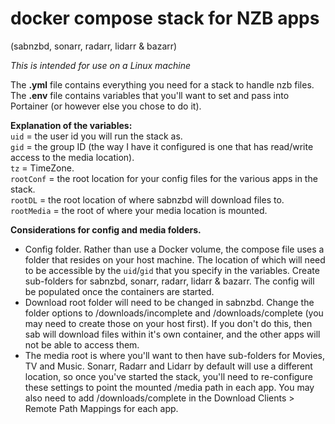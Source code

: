 # docker compose stack for NZB apps
(sabnzbd, sonarr, radarr, lidarr & bazarr)

*This is intended for use on a Linux machine*

The **.yml** file contains everything you need for a stack to handle nzb files.  
The **.env** file contains variables that you'll want to set and pass into Portainer (or however else you chose to do it).  

**Explanation of the variables:**  
`uid` = the user id you will run the stack as.  
`gid` = the group ID (the way I have it configured is one that has read/write access to the media location).  
`tz` = TimeZone.  
`rootConf` = the root location for your config files for the various apps in the stack.  
`rootDL` = the root location of where sabnzbd will download files to.  
`rootMedia` = the root of where your media location is mounted.  

**Considerations for config and media folders.**  
- Config folder. Rather than use a Docker volume, the compose file uses a folder that resides on your host machine. The location of which will need to be accessible by the `uid`/`gid` that you specify in the variables. Create sub-folders for sabnzbd, sonarr, radarr, lidarr & bazarr. The config will be populated once the containers are started.  
- Download root folder will need to be changed in sabnzbd. Change the folder options to /downloads/incomplete and /downloads/complete (you may need to create those on your host first). If you don't do this, then sab will download files within it's own container, and the other apps will not be able to access them.  
- The media root is where you'll want to then have sub-folders for Movies, TV and Music. Sonarr, Radarr and Lidarr by default will use a different location, so once you've started the stack, you'll need to re-configure these settings to point the mounted /media path in each app. You may also need to add /downloads/complete in the Download Clients > Remote Path Mappings for each app.
